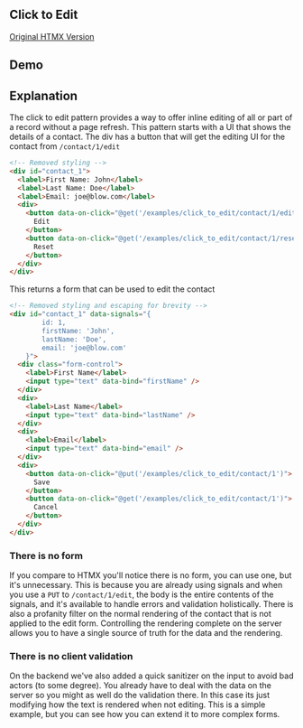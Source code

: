 ## Click to Edit

[Original HTMX Version](https://htmx.org/examples/click-to-edit/)

## Demo

<div id="contact_1" data-init="@get('/examples/click_to_edit/contact/1')">

</div>

## Explanation

The click to edit pattern provides a way to offer inline editing of all or part of a record without a page refresh. This
pattern starts with a UI that shows the details of a contact. The div has a button that will get the editing UI for the
contact from `/contact/1/edit`

```html
<!-- Removed styling -->
<div id="contact_1">
  <label>First Name: John</label>
  <label>Last Name: Doe</label>
  <label>Email: joe@blow.com</label>
  <div>
    <button data-on-click="@get('/examples/click_to_edit/contact/1/edit')">
      Edit
    </button>
    <button data-on-click="@get('/examples/click_to_edit/contact/1/reset')">
      Reset
    </button>
  </div>
</div>
```

This returns a form that can be used to edit the contact

```html
<!-- Removed styling and escaping for brevity -->
<div id="contact_1" data-signals="{
        id: 1,
        firstName: 'John',
        lastName: 'Doe',
        email: 'joe@blow.com'
    }">
  <div class="form-control">
    <label>First Name</label>
    <input type="text" data-bind="firstName" />
  </div>
  <div>
    <label>Last Name</label>
    <input type="text" data-bind="lastName" />
  </div>
  <div>
    <label>Email</label>
    <input type="text" data-bind="email" />
  </div>
  <div>
    <button data-on-click="@put('/examples/click_to_edit/contact/1')">
      Save
    </button>
    <button data-on-click="@get('/examples/click_to_edit/contact/1')">
      Cancel
    </button>
  </div>
</div>
```

### There is no form

If you compare to HTMX you'll notice there is no form, you can use one, but it's unnecessary. This is because you are
already using signals and when you use a `PUT` to `/contact/1/edit`, the body is the entire contents of the signals, and
it's available to handle errors and validation holistically. There is also a profanity filter on the normal rendering of
the contact that is not applied to the edit form. Controlling the rendering complete on the server allows you to have a
single source of truth for the data and the rendering.

### There is no client validation

On the backend we've also added a quick sanitizer on the input to avoid bad actors (to some degree). You already have to
deal with the data on the server so you might as well do the validation there. In this case its just modifying how the
text is rendered when not editing. This is a simple example, but you can see how you can extend it to more complex
forms.